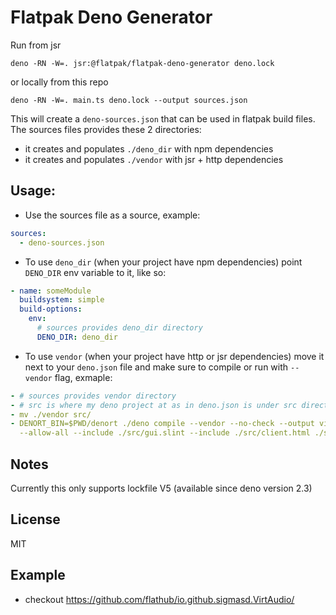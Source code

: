 # Flatpak Deno Generator

Run from jsr

```
deno -RN -W=. jsr:@flatpak/flatpak-deno-generator deno.lock
```

or locally from this repo

```
deno -RN -W=. main.ts deno.lock --output sources.json
```

This will create a `deno-sources.json` that can be used in flatpak build files.
The sources files provides these 2 directories:

- it creates and populates `./deno_dir` with npm dependencies
- it creates and populates `./vendor` with jsr + http dependencies

## Usage:

- Use the sources file as a source, example:

```yml
sources:
  - deno-sources.json
```

- To use `deno_dir` (when your project have npm dependencies) point `DENO_DIR`
  env variable to it, like so:

```yml
- name: someModule
  buildsystem: simple
  build-options:
    env:
      # sources provides deno_dir directory
      DENO_DIR: deno_dir
```

- To use `vendor` (when your project have http or jsr dependencies) move it next
  to your `deno.json` file and make sure to compile or run with `--vendor` flag,
  exmaple:

```yml
- # sources provides vendor directory
- # src is where my deno project at as in deno.json is under src directory, so I'm moving vendor next to it
- mv ./vendor src/
- DENORT_BIN=$PWD/denort ./deno compile --vendor --no-check --output virtaudio-bin --cached-only
  --allow-all --include ./src/gui.slint --include ./src/client.html ./src/gui.ts
```

## Notes

Currently this only supports lockfile V5 (available since deno version 2.3)

## License

MIT

## Example

- checkout https://github.com/flathub/io.github.sigmasd.VirtAudio/
